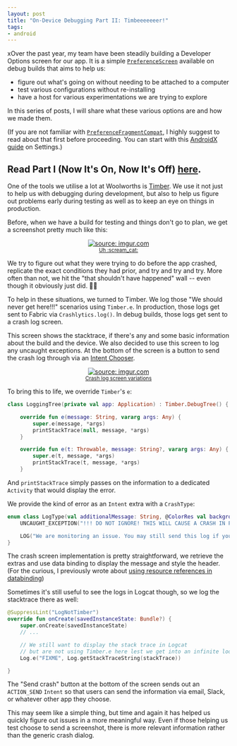 ```yaml
---
layout: post
title: "On-Device Debugging Part II: Timbeeeeeeer!"
tags:
- android
---
```

xOver the past year, my team have been steadily building a Developer Options screen for our app. It is a simple [`PreferenceScreen`](https://developer.android.com/reference/androidx/preference/PreferenceScreen.html) available on debug builds that aims to help us:
- figure out what's going on without needing to be attached to a computer
- test various configurations without re-installing
- have a host for various experimentations we are trying to explore

In this series of posts, I will share what these various options are and how we made them.

(If you are not familiar with [`PreferenceFragmentCompat`](https://developer.android.com/reference/kotlin/androidx/preference/PreferenceFragmentCompat.html), I highly suggest to read about that first before proceeding. You can start with this [AndroidX guide](https://developer.android.com/guide/topics/ui/settings.html) on Settings.)

Read Part I (Now It's On, Now It's Off) [here](https://zarah.dev/2019/06/22/debug-options-toggles.html).
---
One of the tools we utilise a lot at Woolworths is [Timber](https://github.com/JakeWharton/timber). We use it not just to help us with debugging during development, but also to help us figure out problems early during testing as well as to keep an eye on things in production.

Before, when we have a build for testing and things don't go to plan, we get a screenshot pretty much like this:
<center>
    <a href="https://imgur.com/kIB3ojU"><img src="https://i.imgur.com/kIB3ojU.png" title="source: imgur.com" /><br/>
<small>Uh :scream_cat:</small></a>
</center>

We try to figure out what they were trying to do before the app crashed, replicate the exact conditions they had prior, and try and try and try. More often than not, we hit the "that shouldn't have happened" wall -- even though it obviously just did. :woman_facepalming:

To help in these situations, we turned to Timber. We log those "We should never get here!!!" scenarios using `Timber.e`. In production, those logs get sent to Fabric via `Crashlytics.log()`. In debug builds, those logs get sent to a crash log screen.

This screen shows the stacktrace, if there's any and some basic information about the build and the device. We also decided to use this screen to log any uncaught exceptions. At the bottom of the screen is a button to send the crash log through via an [Intent Chooser](https://developer.android.com/training/sharing/send).

<center>
    <a href="https://imgur.com/StEAFvr"><img src="https://i.imgur.com/StEAFvr.png" title="source: imgur.com" /><br/>
<small>Crash log screen variations</small></a></a>
</center>

To bring this to life, we override `Timber`'s `e`:
```kotlin
class LoggingTree(private val app: Application) : Timber.DebugTree() {

    override fun e(message: String, vararg args: Any) {
        super.e(message, *args)
        printStackTrace(null, message, *args)
    }

    override fun e(t: Throwable, message: String?, vararg args: Any) {
        super.e(t, message, *args)
        printStackTrace(t, message, *args)
    }
```

And `printStackTrace` simply passes on the information to a dedicated `Activity` that would display the error.

We provide the kind of error as an `Intent` extra with a `CrashType`:
```kotlin
enum class LogType(val additionalMessage: String, @ColorRes val background: Int) {
    UNCAUGHT_EXCEPTION("!!! DO NOT IGNORE! THIS WILL CAUSE A CRASH IN PRODUCTION !!!", R.color.error_color),

    LOG("We are monitoring an issue. You may still send this log if you want.", R.color.white);
}
```

The crash screen implementation is pretty straightforward, we retrieve the extras and use data binding to display the message and style the header. (For the curious, I previously wrote about [using resource references in databinding](https://zarah.dev/2016/07/19/using-resource-ids-in-data-binding.html))

Sometimes it's still useful to see the logs in Logcat though, so we log the stacktrace there as well:
```kotlin
@SuppressLint("LogNotTimber")
override fun onCreate(savedInstanceState: Bundle?) {
    super.onCreate(savedInstanceState)
    // ...

    // We still want to display the stack trace in Logcat
    // but are not using Timber.e here lest we get into an infinite loop
    Log.e("FIXME", Log.getStackTraceString(stackTrace))

}
```

The "Send crash" button at the bottom of the screen sends out an `ACTION_SEND` `Intent` so that users can send the information via email, Slack, or whatever other app they choose.

This may seem like a simple thing, but time and again it has helped us quickly figure out issues in a more meaningful way. Even if those helping us test choose to send a screenshot, there is more relevant information rather than the generic crash dialog.

